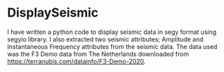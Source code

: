 # DisplaySeismic
I have written a python code to display seismic data in segy format using segyio library. I also extracted two seismic attributes; Amplitude and Instantaneous Frequency attributes from the seismic data. The data used was the F3 Demo data from The Netherlands downloaded from https://terranubis.com/datainfo/F3-Demo-2020.
